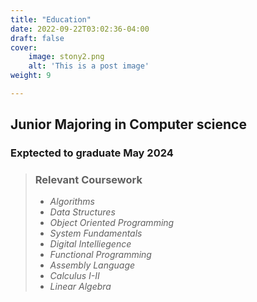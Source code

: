 ```yaml
---
title: "Education"
date: 2022-09-22T03:02:36-04:00
draft: false
cover:
    image: stony2.png
    alt: 'This is a post image'
weight: 9

---
```


## Junior Majoring in Computer science
### Exptected to graduate May 2024

> ### Relevant Coursework
>
> - *Algorithms*
> - *Data Structures*
> - *Object Oriented Programming*
> - *System Fundamentals*
> - *Digital Intelliegence*
> - *Functional Programming*
> - *Assembly Language*
> - *Calculus I-II*
> - *Linear Algebra*
>



